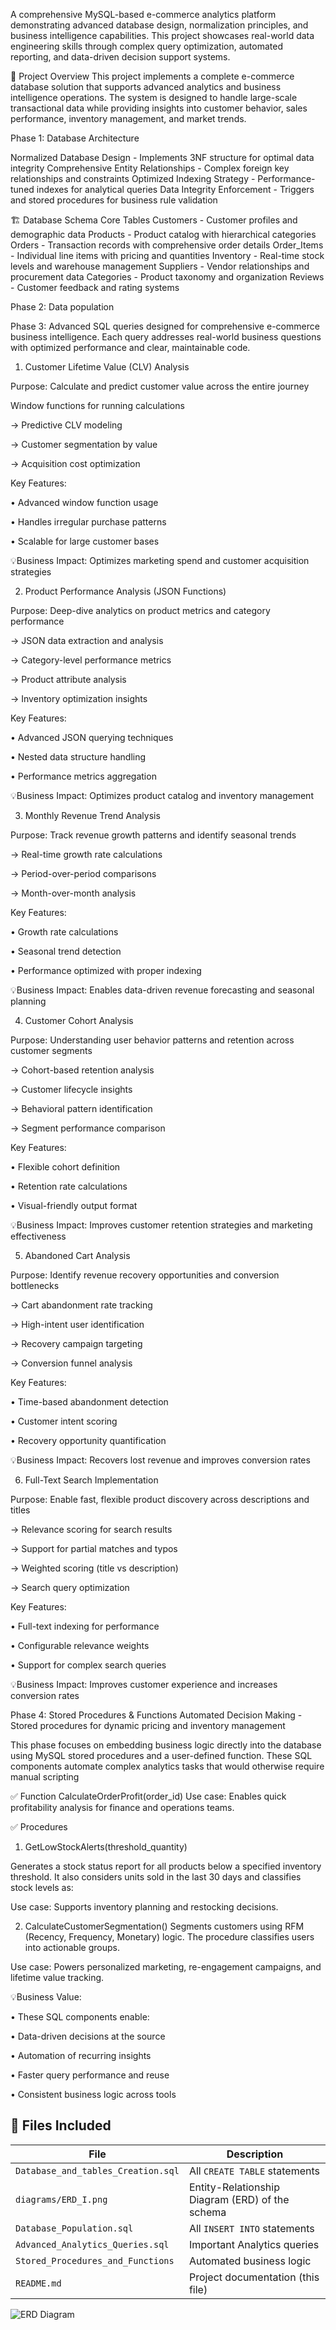 A comprehensive MySQL-based e-commerce analytics platform demonstrating advanced database design, normalization principles, and business intelligence capabilities. 
This project showcases real-world data engineering skills through complex query optimization, automated reporting, and data-driven decision support systems.

🎯 Project Overview
This project implements a complete e-commerce database solution that supports advanced analytics and business intelligence operations. 
The system is designed to handle large-scale transactional data while providing insights into customer behavior, sales performance, inventory management, and market trends.



Phase 1:
Database Architecture

Normalized Database Design - Implements 3NF structure for optimal data integrity
Comprehensive Entity Relationships - Complex foreign key relationships and constraints
Optimized Indexing Strategy - Performance-tuned indexes for analytical queries
Data Integrity Enforcement - Triggers and stored procedures for business rule validation

🏗️ Database Schema
Core Tables
Customers - Customer profiles and demographic data
Products - Product catalog with hierarchical categories
Orders - Transaction records with comprehensive order details
Order_Items - Individual line items with pricing and quantities
Inventory - Real-time stock levels and warehouse management
Suppliers - Vendor relationships and procurement data
Categories - Product taxonomy and organization
Reviews - Customer feedback and rating systems



Phase 2:
Data population



Phase 3:
Advanced SQL queries designed for comprehensive e-commerce business intelligence. 
Each query addresses real-world business questions with optimized performance and clear, maintainable code.

1. Customer Lifetime Value (CLV) Analysis
   
Purpose: Calculate and predict customer value across the entire journey

Window functions for running calculations

→ Predictive CLV modeling

→ Customer segmentation by value

→ Acquisition cost optimization

Key Features:

• Advanced window function usage

• Handles irregular purchase patterns

• Scalable for large customer bases

💡Business Impact: Optimizes marketing spend and customer acquisition strategies


2. Product Performance Analysis (JSON Functions)
   
Purpose: Deep-dive analytics on product metrics and category performance

→ JSON data extraction and analysis

→ Category-level performance metrics

→ Product attribute analysis

→ Inventory optimization insights

Key Features:

• Advanced JSON querying techniques

• Nested data structure handling

• Performance metrics aggregation

💡Business Impact: Optimizes product catalog and inventory management


3. Monthly Revenue Trend Analysis
   
Purpose: Track revenue growth patterns and identify seasonal trends

→ Real-time growth rate calculations

→ Period-over-period comparisons

→ Month-over-month analysis

Key Features:

• Growth rate calculations

• Seasonal trend detection

• Performance optimized with proper indexing

💡Business Impact: Enables data-driven revenue forecasting and seasonal planning


4. Customer Cohort Analysis
   
Purpose: Understanding user behavior patterns and retention across customer segments

→ Cohort-based retention analysis

→ Customer lifecycle insights

→ Behavioral pattern identification

→ Segment performance comparison

Key Features:

• Flexible cohort definition

• Retention rate calculations

• Visual-friendly output format

💡Business Impact: Improves customer retention strategies and marketing effectiveness


5. Abandoned Cart Analysis
   
Purpose: Identify revenue recovery opportunities and conversion bottlenecks

→ Cart abandonment rate tracking

→ High-intent user identification

→ Recovery campaign targeting

→ Conversion funnel analysis

Key Features:

• Time-based abandonment detection

• Customer intent scoring

• Recovery opportunity quantification

💡Business Impact: Recovers lost revenue and improves conversion rates


6. Full-Text Search Implementation
   
Purpose: Enable fast, flexible product discovery across descriptions and titles

→ Relevance scoring for search results

→ Support for partial matches and typos

→ Weighted scoring (title vs description)

→ Search query optimization

Key Features:

• Full-text indexing for performance

• Configurable relevance weights

• Support for complex search queries

💡Business Impact: Improves customer experience and increases conversion rates



Phase 4: Stored Procedures & Functions
Automated Decision Making - Stored procedures for dynamic pricing and inventory management

This phase focuses on embedding business logic directly into the database using MySQL stored procedures and a user-defined function. 
These SQL components automate complex analytics tasks that would otherwise require manual scripting

✅ Function
CalculateOrderProfit(order_id)
Use case: Enables quick profitability analysis for finance and operations teams.

✅ Procedures
1. GetLowStockAlerts(threshold_quantity)

Generates a stock status report for all products below a specified inventory threshold. 
It also considers units sold in the last 30 days and classifies stock levels as:

Use case: Supports inventory planning and restocking decisions.

2. CalculateCustomerSegmentation()
Segments customers using RFM (Recency, Frequency, Monetary) logic.
The procedure classifies users into actionable groups.

Use case: Powers personalized marketing, re-engagement campaigns, and lifetime value tracking.


💡Business Value:

• These SQL components enable:

• Data-driven decisions at the source

• Automation of recurring insights

• Faster query performance and reuse

• Consistent business logic across tools





## 📁 Files Included

| File | Description |
|------|-------------|
| `Database_and_tables_Creation.sql` | All `CREATE TABLE` statements |
| `diagrams/ERD_I.png` | Entity-Relationship Diagram (ERD) of the schema |
| `Database_Population.sql` | All `INSERT INTO` statements |
| `Advanced_Analytics_Queries.sql` | Important Analytics queries |
| `Stored_Procedures_and_Functions` |Automated business logic|
| `README.md` | Project documentation (this file) |

![ERD Diagram](diagrams/ERD_I.png)

